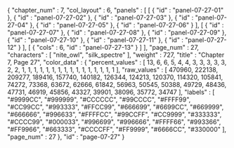 {
  "chapter_num" : 7,
  "col_layout" : 6,
  "panels" : [
    [
      {
        "id" : "panel-07-27-01"
      },
      {
        "id" : "panel-07-27-02"
      },
      {
        "id" : "panel-07-27-03"
      },
      {
        "id" : "panel-07-27-04"
      },
      {
        "id" : "panel-07-27-05"
      },
      {
        "id" : "panel-07-27-06"
      }
    ],
    [
      {
        "id" : "panel-07-27-07"
      },
      {
        "id" : "panel-07-27-08"
      },
      {
        "id" : "panel-07-27-09"
      },
      {
        "id" : "panel-07-27-10"
      },
      {
        "id" : "panel-07-27-11"
      },
      {
        "id" : "panel-07-27-12"
      }
    ],
    [
      {
        "cols" : 6,
        "id" : "panel-07-27-13"
      }
    ]
  ],
  "page_num" : 27,
  "characters" : [
    "nite_owl",
    "silk_spectre"
  ],
  "weight" : 727,
  "title" : "Chapter 7, Page 27",
  "color_data" : {
    "percent_values" : [
      13,
      6,
      6,
      5,
      4,
      4,
      3,
      3,
      3,
      3,
      3,
      2,
      2,
      1,
      1,
      1,
      1,
      1,
      1,
      1,
      1,
      1,
      1,
      1,
      1,
      1,
      1,
      1,
      1
    ],
    "raw_values" : [
      470960,
      222138,
      209277,
      189416,
      157740,
      140182,
      126344,
      124213,
      120370,
      114320,
      105841,
      74272,
      73368,
      63672,
      62666,
      61842,
      56963,
      50545,
      50388,
      49729,
      48436,
      47731,
      46919,
      45856,
      43327,
      39901,
      38096,
      35772,
      34747
    ],
    "labels" : [
      "#9999CC",
      "#999999",
      "#CCCCCC",
      "#99CCCC",
      "#FFFF99",
      "#CC99CC",
      "#993333",
      "#FFCC99",
      "#666699",
      "#6699CC",
      "#669999",
      "#666666",
      "#996633",
      "#FFFFCC",
      "#99CCFF",
      "#CC9999",
      "#333333",
      "#CCCC99",
      "#000033",
      "#996699",
      "#996666",
      "#FFFF66",
      "#993366",
      "#FF9966",
      "#663333",
      "#CCCCFF",
      "#FF9999",
      "#6666CC",
      "#330000"
    ],
    "page_num" : 27
  },
  "id" : "page-07-27"
}
